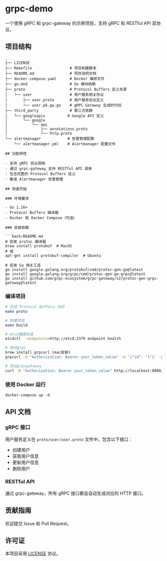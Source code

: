 # grpc-demo

一个使用 gRPC 和 grpc-gateway 的示例项目，支持 gRPC 和 RESTful API 双协议。

## 项目结构

```tree
.
├── LICENSE
├── Makefile                 # 项目构建脚本
├── README.md                # 项目说明文档
├── docker-compose.yaml      # Docker 编排文件
├── go.mod                   # Go 模块依赖
├── proto                    # Protocol Buffers 定义目录
│   └── user                 # 用户服务相关协议
│       ├── user.proto       # 用户服务协议定义
│       └── user.pb.gw.go    # gRPC-Gateway 生成的代码
├── third_party              # 第三方依赖
│   └── googleapis          # Google API 定义
│       └── google
│           └── api
│               ├── annotations.proto
│               └── http.proto
└── alertmanager            # 告警管理配置
    └── alertmanager.yml    # Alertmanager 配置文件

## 功能特性

- 支持 gRPC 协议调用
- 通过 grpc-gateway 支持 RESTful API 调用
- 包含完整的 Protocol Buffers 定义
- 集成 Alertmanager 告警管理

## 快速开始

### 环境要求

- Go 1.16+
- Protocol Buffers 编译器
- Docker 和 Docker Compose（可选）

### 安装依赖

```bash:README.md
# 安装 protoc 编译器
brew install protobuf  # MacOS
# 或
apt-get install protobuf-compiler  # Ubuntu

# 安装 Go 相关工具
go install google.golang.org/protobuf/cmd/protoc-gen-go@latest
go install google.golang.org/grpc/cmd/protoc-gen-go-grpc@latest
go install github.com/grpc-ecosystem/grpc-gateway/v2/protoc-gen-grpc-gateway@latest
```

### 编译项目

```bash
# 生成 Protocol Buffers 代码
make proto

# 构建项目
make build

# etcd健康检查
etcdctl --endpoints=http://etcd:2379 endpoint health

# 测试grpc
brew install grpcurl (mac安装)
grpcurl -H "Authorization: Bearer your_token_value" -d '{"id": "1"}' -plaintext localhost:50051 user.UserService.GetUser

# 测试grpcgateway
curl -H "Authorization: Bearer your_token_value" http://localhost:8080/v1/user/1
```

### 使用 Docker 运行

```bash:README.md
docker-compose up -d
```

## API 文档

### gRPC 接口

用户服务定义在 `proto/user/user.proto` 文件中，包含以下接口：

- 创建用户
- 获取用户信息
- 更新用户信息
- 删除用户

### RESTful API

通过 grpc-gateway，所有 gRPC 接口都会自动生成对应的 HTTP 接口。

## 贡献指南

欢迎提交 Issue 和 Pull Request。

## 许可证

本项目采用 [LICENSE](./LICENSE) 协议。